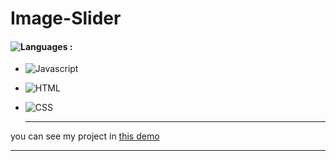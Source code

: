 # Image-Slider

#### ![Languages](https://img.shields.io/github/languages/count/zeynab-jalalian/Image-Slider) :
 - ![Javascript](https://img.shields.io/badge/javascript-yellow)
 - ![HTML](https://img.shields.io/badge/Html-orange)
 - ![CSS](https://img.shields.io/badge/Css-blue)
   
   ---
 you can see my project in [this demo](https://zeynab-jalalian.github.io/Image-Slider/)
  ___
